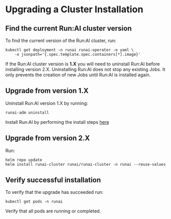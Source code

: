 # Upgrading a Cluster Installation

<!-- To perform the tasks below you will need the Run:AI Administrator CLI. See [Installing the Run:AI Administrator Command-line Interface](cli-admin-install.md). -->


## Find the current Run:AI cluster version

To find the current version of the Run:AI cluster, run:

```
kubectl get deployment -n runai runai-operator -o yaml \
    -o jsonpath='{.spec.template.spec.containers[*].image}'
```

If the Run:AI cluster version is __1.X__ you will need to uninstall Run:AI before installing version 2.X. Uninstalling Run:AI does not stop any existing Jobs. It only prevents the creation of new Jobs until Run:AI is installed again.

## Upgrade from version 1.X


Uninstall Run:AI version 1.X by running:

```
runai-adm uninstall
```

Install Run:AI by performing the install steps [here](../cluster-install/#step-3-install-runai)

## Upgrade from version 2.X


Run:

```
helm repo update
helm install runai-cluster runai/runai-cluster -n runai --reuse-values
```

## Verify successful installation

To verify that the upgrade has succeeded run:

```
kubectl get pods -n runai
```

Verify that all pods are running or completed.


